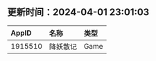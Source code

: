 ## 更新时间：2024-04-01 23:01:03
| AppID | 名称 | 类型  |
| :-------------------- | :----------------------------- | :----------- |
| 1915510 | 降妖散记| Game |
